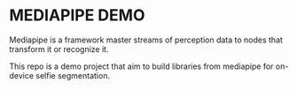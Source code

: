 # MEDIAPIPE DEMO

Mediapipe is a framework master streams of perception data to nodes that transform it or recognize it.

This repo is a demo project that aim to build libraries from mediapipe for on-device selfie segmentation.
